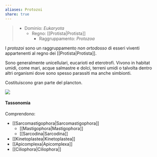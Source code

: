 ```yaml
---
aliases: Protozoi
share: true
---
```

> - Dominio: *Eukaryota*
> 	- Regno: [[Protista|Protista]]
> 		- Raggruppamento: *Protozoa* 

I *protozoi* sono un raggruppamento *non ortodosso* di esseri viventi appartenenti al regno dei [[Protista|Protista]].

Sono generalmente unicellulari, eucarioti ed eterotrofi. Vivono in habitat umidi, come mari, acque salmastre e dolci, terreni umidi o talvolta dentro altri organismi dove sono spesso parassiti ma anche simbionti.

Costituiscono gran parte del plancton.

![](e4f7517f0a4f234f9d6c2b19861fd6fe_MD5%201.png)

#### Tassonomia
Comprendono:
- [[Sarcomastigophora|Sarcomastigophora]]
	- [[Mastigophora|Mastigophora]]
	- [[Sarcodina|Sarcodina]]
- [[Kinetoplastea|Kinetoplastea]]
- [[Apicomplexa|Apicomplexa]]
- [[Ciliophora|Ciliophora]]